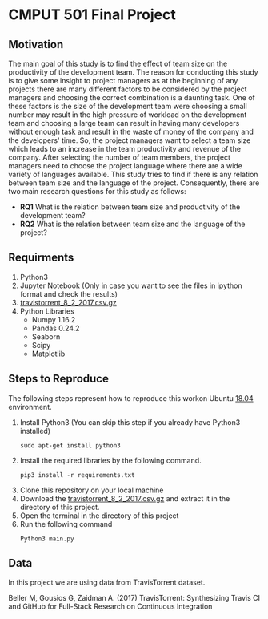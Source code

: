 # CMPUT 501 Final Project
## Motivation
The main goal of this study is to find the effect of team size on the productivity of the development team. The reason for conducting this study is to give some insight to project managers as at the beginning of any projects there are many different factors to be considered by the project managers and choosing the correct combination is a daunting task. One of these factors is the size of the development team were choosing a small number may result in the high pressure of workload on the development team and choosing a large team can result in having many developers without enough task and result in the waste of money of the company and the developers' time. So, the project managers want to select a team size which leads to an increase in the team productivity and revenue of the company. After selecting the number of team members, the project managers need to choose the project language where there are a wide variety of languages available. This study tries to find if there is any relation between team size and the language of the project. Consequently, there are two main research questions for this study as follows:<br/>

 * **RQ1** What is the relation between team size and productivity of the development team?<br/>
 * **RQ2** What is the relation between team size and the language of the project?

## Requirments
1. Python3
2. Jupyter Notebook (Only in case you want to see the files in ipython format and check the results)
3. [travistorrent_8_2_2017.csv.gz](https://travistorrent.testroots.org/page_access/)
4. Python Libraries
    * Numpy 1.16.2
    * Pandas 0.24.2
    * Seaborn 
    * Scipy
    * Matplotlib

## Steps to Reproduce
The following steps represent how to reproduce this workon Ubuntu [18.04](http://releases.ubuntu.com/18.04/) environment.
1. Install Python3 (You can skip this step if you already have Python3 installed)
    ```
    sudo apt-get install python3
    ```
2. Install the required libraries by the following command.
    ```
    pip3 install -r requirements.txt
    ```
3. Clone this repository on your local machine
4. Download the [travistorrent_8_2_2017.csv.gz](https://travistorrent.testroots.org/page_access/) and extract it in the directory of this project.
5. Open the terminal in the directory of this project
6. Run the following command
    ```
    Python3 main.py
    ```

## Data
In this project we are using data from TravisTorrent dataset.

Beller M, Gousios G, Zaidman A. (2017) TravisTorrent: Synthesizing Travis CI and GitHub for Full-Stack Research on Continuous Integration
